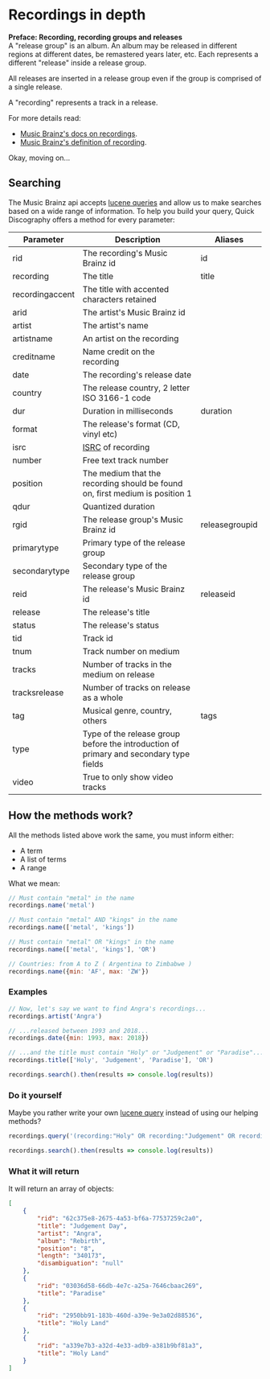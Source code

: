 # Recordings in depth
**Preface: Recording, recording groups and releases**  
A "release group" is an album. An album may be released in different regions at different dates, be remastered years later, etc. Each represents a different "release" inside a release group.

All releases are inserted in a release group even if the group is comprised of a single release.

A "recording" represents a track in a release.

For more details read:

- [Music Brainz's docs on recordings](https://musicbrainz.org/doc/Development/XML_Web_Service/Version_2/Search#Recording). 
- [Music Brainz's definition of recording](https://musicbrainz.org/doc/Recording).

Okay, moving on...

## Searching
The Music Brainz api accepts [lucene queries](https://lucene.apache.org/core/4_3_0/queryparser/org/apache/lucene/queryparser/classic/package-summary.html#package_description)
and allow us to make searches based on a wide range of information. To help you build your query,
Quick Discography offers a method for every parameter:

| Parameter       | Description                                             | Aliases        |
| --------------- | ------------------------------------------------------- | -------------- |
| rid             | The recording's Music Brainz id                         | id             |
| recording       | The title                                               | title          |
| recordingaccent | The title with accented characters retained             |                |
| arid            | The artist's Music Brainz id                            |                |
| artist          | The artist's name                                       |                |
| artistname      | An artist on the recording                              |                |
| creditname      | Name credit on the recording                            |                |
| date            | The recording's release date                            |                |
| country         | The release country, 2 letter ISO 3166-1 code           |                |
| dur             | Duration in milliseconds                                | duration       |
| format          | The release's format (CD, vinyl etc)                    |                |
| isrc            | [ISRC](https://musicbrainz.org/doc/ISRC) of recording   |                |
| number          | Free text track number                                  |                |
| position        | The medium that the recording should be found on, first medium is position 1 |                |
| qdur            | Quantized duration                                      |                |
| rgid            | The release group's Music Brainz id                     | releasegroupid |
| primarytype     | Primary type of the release group                       |                |
| secondarytype   | Secondary type of the release group                     |                |
| reid            | The release's Music Brainz id                           | releaseid      |
| release         | The release's title                                     |                |
| status          | The release's status                                    |                |
| tid             | Track id                                                |                |
| tnum            | Track number on medium                                  |                |
| tracks          | Number of tracks in the medium on release               |                |
| tracksrelease   | Number of tracks on release as a whole                  |                |
| tag             | Musical genre, country, others                          | tags           |
| type            | Type of the release group before the introduction of primary and secondary type fields |  |
| video           | True to only show video tracks                          |                |


## How the methods work?
All the methods listed above work the same, you must inform either:
- A term
- A list of terms
- A range

What we mean:
```js
// Must contain "metal" in the name
recordings.name('metal')

// Must contain "metal" AND "kings" in the name
recordings.name(['metal', 'kings'])

// Must contain "metal" OR "kings" in the name
recordings.name(['metal', 'kings'], 'OR')

// Countries: from A to Z ( Argentina to Zimbabwe )
recordings.name({min: 'AF', max: 'ZW'})
```

### Examples
```js
// Now, let's say we want to find Angra's recordings...
recordings.artist('Angra')

// ...released between 1993 and 2018...
recordings.date({min: 1993, max: 2018})

// ...and the title must contain "Holy" or "Judgement" or "Paradise"...
recordings.title(['Holy', 'Judgement', 'Paradise'], 'OR')

recordings.search().then(results => console.log(results))
```

### Do it yourself
Maybe you rather write your own [lucene query](https://lucene.apache.org/core/4_3_0/queryparser/org/apache/lucene/queryparser/classic/package-summary.html#package_description) instead of using our helping methods?

```js
recordings.query('(recording:"Holy" OR recording:"Judgement" OR recording:"Paradise") AND artist:"Angra" AND date:[1993 TO 2018]')

recordings.search().then(results => console.log(results))
```
### What it will return

It will return an array of objects:

```json
[
    {
        "rid": "62c375e8-2675-4a53-bf6a-77537259c2a0",
        "title": "Judgement Day",
        "artist": "Angra",
        "album": "Rebirth",
        "position": "8",
        "length": "340173",
        "disambiguation": "null"
    },
    {
        "rid": "03036d58-66db-4e7c-a25a-7646cbaac269",
        "title": "Paradise"
    },
    {
        "rid": "2950bb91-183b-460d-a39e-9e3a02d88536",
        "title": "Holy Land"
    },
    {
        "rid": "a339e7b3-a32d-4e33-adb9-a381b9bf81a3",
        "title": "Holy Land"
    }
]
```

